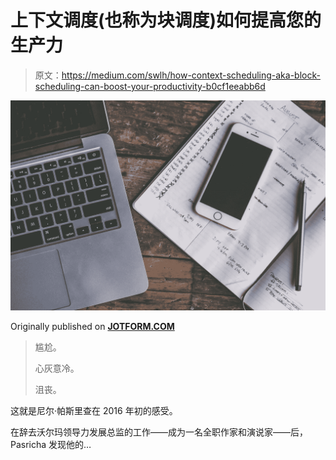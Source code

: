 # 上下文调度(也称为块调度)如何提高您的生产力

> 原文：<https://medium.com/swlh/how-context-scheduling-aka-block-scheduling-can-boost-your-productivity-b0cf1eeabb6d>

![](img/1d9edc5af6cfa7e4f319fbcbbe2c0200.png)

Originally published on [**JOTFORM.COM**](https://www.jotform.com/blog/context-scheduling/)

> 尴尬。
> 
> 心灰意冷。
> 
> 沮丧。

这就是尼尔·帕斯里查在 2016 年初的感受。

在辞去沃尔玛领导力发展总监的工作——成为一名全职作家和演说家——后，Pasricha 发现他的…